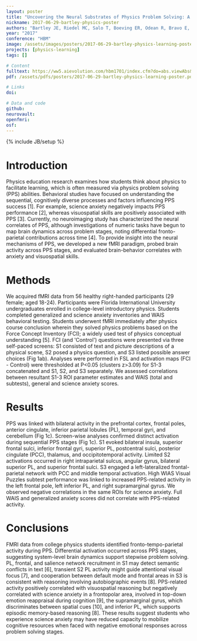 ```yaml
---
layout: poster
title: "Uncovering the Neural Substrates of Physics Problem Solving: A New Paradigm with Behavior Correlates"
nickname: 2017-06-29-bartley-physics-poster
authors: "Bartley JE, Riedel MC, Salo T, Boeving ER, Odean R, Bravo E, Laird R, Pruden S, Brewe E, Sutherland MT, Laird AR"
year: "2017"
conference: "HBM"
image: /assets/images/posters/2017-06-29-bartley-physics-learning-poster.png
projects: [physics-learning]
tags: []

# Content
fulltext: https://ww5.aievolution.com/hbm1701/index.cfm?do=abs.viewAbs&abs=3266
pdf: /assets/pdfs/posters/2017-06-29-bartley-physics-learning-poster.pdf

# Links
doi:

# Data and code
github:
neurovault:
openfmri:
osf:
---
```

{% include JB/setup %}

# Introduction

Physics education research examines how students think about physics to facilitate learning, which is often measured via physics problem solving (PPS) abilities. Behavioral studies have focused on understanding the sequential, cognitively diverse processes and factors influencing PPS success [1]. For example, science anxiety negatively impacts PPS performance [2], whereas visuospatial skills are positively associated with PPS [3]. Currently, no neuroimaging study has characterized the neural correlates of PPS, although investigations of numeric tasks have begun to map brain dynamics across problem stages, noting differential fronto-parietal contributions across time [4]. To provide insight into the neural mechanisms of PPS, we developed a new fMRI paradigm, probed brain activity across PPS stages, and evaluated brain-behavior correlates with anxiety and visuospatial skills.

# Methods

We acquired fMRI data from 56 healthy right-handed participants (29 female; aged 18-24). Participants were Florida International University undergraduates enrolled in college-level introductory physics. Students completed generalized and science anxiety inventories and WAIS behavioral testing. Students underwent fMRI immediately after physics course conclusion wherein they solved physics problems based on the Force Concept Inventory (FCI); a widely used test of physics conceptual understanding [5]. FCI (and 'Control') questions were presented via three self-paced screens: S1 consisted of text and picture descriptions of a physical scene, S2 posed a physics question, and S3 listed possible answer choices (Fig 1ab). Analyses were performed in FSL and activation maps (FCI - Control) were thresholded at P<0.05 (clusters z>3.09) for S1-3 concatenated and S1, S2, and S3 separately. We assessed correlations between resultant S1-3 ROI parameter estimates and WAIS (total and subtests), general and science anxiety scores.

# Results

PPS was linked with bilateral activity in the prefrontal cortex, frontal poles, anterior cingulate, inferior parietal lobules (PL), temporal gyri, and cerebellum (Fig 1c). Screen-wise analyses confirmed distinct activation during sequential PPS stages (Fig 1c). S1 evoked bilateral insula, superior frontal sulci, inferior frontal gyri, superior PL, postcentral sulci, posterior cingulate (PCC), thalamus, and occipitotemporal activity. Limited S2 activations occurred in right intraparietal sulcus, angular gyrus, bilateral superior PL, and superior frontal sulci. S3 engaged a left-lateralized frontal-parietal network with PCC and middle temporal activation. High WIAS Visual Puzzles subtest performance was linked to increased PPS-related activity in the left frontal pole, left inferior PL, and right supramarginal gyrus. We observed negative correlations in the same ROIs for science anxiety. Full WAIS and generalized anxiety scores did not correlate with PPS-related activity.

# Conclusions

FMRI data from college physics students identified fronto-tempo-parietal activity during PPS. Differential activation occurred across PPS stages, suggesting system-level brain dynamics support stepwise problem solving. PL, frontal, and salience network recruitment in S1 may detect semantic conflicts in text [6], transient S2 PL activity might guide attentional visual focus [7], and cooperation between default mode and frontal areas in S3 is consistent with reasoning involving autobiographic events [8]. PPS-related activity positively correlated with visuospatial reasoning but negatively correlated with science anxiety in a frontopolar area, involved in top-down emotion reappraisal during cognition [9], the supramarginal gyrus, which discriminates between spatial cues [10], and inferior PL, which supports episodic memory-based reasoning [8]. These results suggest students who experience science anxiety may have reduced capacity to mobilize cognitive resources when faced with negative emotional responses across problem solving stages.
